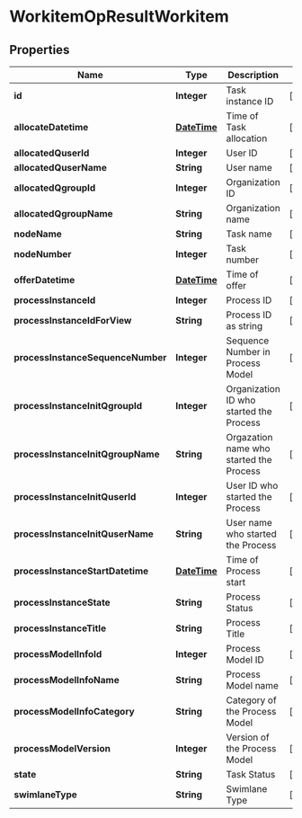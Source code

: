 
# WorkitemOpResultWorkitem

## Properties
Name | Type | Description | Notes
------------ | ------------- | ------------- | -------------
**id** | **Integer** | Task instance ID |  [optional]
**allocateDatetime** | [**DateTime**](DateTime.md) | Time of Task allocation |  [optional]
**allocatedQuserId** | **Integer** | User ID |  [optional]
**allocatedQuserName** | **String** | User name |  [optional]
**allocatedQgroupId** | **Integer** | Organization ID |  [optional]
**allocatedQgroupName** | **String** | Organization name |  [optional]
**nodeName** | **String** | Task name |  [optional]
**nodeNumber** | **Integer** | Task number |  [optional]
**offerDatetime** | [**DateTime**](DateTime.md) | Time of offer |  [optional]
**processInstanceId** | **Integer** | Process ID |  [optional]
**processInstanceIdForView** | **String** | Process ID as string |  [optional]
**processInstanceSequenceNumber** | **Integer** | Sequence Number in Process Model |  [optional]
**processInstanceInitQgroupId** | **Integer** | Organization ID who started the Process |  [optional]
**processInstanceInitQgroupName** | **String** | Orgazation name who started the Process |  [optional]
**processInstanceInitQuserId** | **Integer** | User ID who started the Process |  [optional]
**processInstanceInitQuserName** | **String** | User name who started the Process |  [optional]
**processInstanceStartDatetime** | [**DateTime**](DateTime.md) | Time of Process start |  [optional]
**processInstanceState** | **String** | Process Status |  [optional]
**processInstanceTitle** | **String** | Process Title |  [optional]
**processModelInfoId** | **Integer** | Process Model ID |  [optional]
**processModelInfoName** | **String** | Process Model name |  [optional]
**processModelInfoCategory** | **String** | Category of the Process Model |  [optional]
**processModelVersion** | **Integer** | Version of the Process Model |  [optional]
**state** | **String** | Task Status |  [optional]
**swimlaneType** | **String** | Swimlane Type |  [optional]



